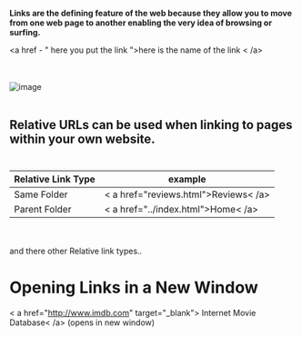 **Links are the defining feature of the web
because they allow you to move from
one web page to another  enabling the
very idea of browsing or surfing.** 

<a href - " here you put the link ">here is the name of the link < /a> <br/> <br/><br/> 


![image](https://encrypted-tbn0.gstatic.com/images?q=tbn:ANd9GcQEH3b_p9MfMgJrRf3lAVCnyInrKYBQ0o0uxw&usqp=CAU) <br/><br/>

## Relative URLs can be used when linking to pages within your own website. <br/><br/>
Relative Link Type | example
------------ | -------------
Same Folder | < a href="reviews.html">Reviews< /a>
Parent Folder| < a href="../index.html">Home< /a> 
<br/><br/>
and there other Relative link types..


# Opening Links in a New Window

< a href="http://www.imdb.com" target="_blank">
Internet Movie Database< /a> (opens in new window)